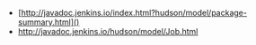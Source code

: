 

* [http://javadoc.jenkins.io/index.html?hudson/model/package-summary.html]()
* http://javadoc.jenkins.io/hudson/model/Job.html
